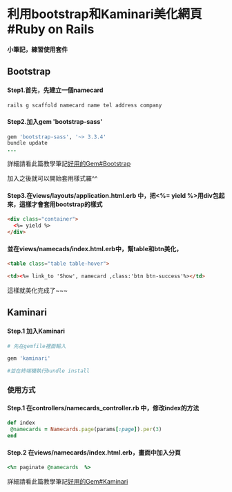 # 利用bootstrap和Kaminari美化網頁 #Ruby on Rails
**小筆記，練習使用套件**

## Bootstrap
#### Step1.首先，先建立一個namecard 
```rb
rails g scaffold namecard name tel address company
```

#### Step2.加入gem 'bootstrap-sass'
```rb
gem 'bootstrap-sass', '~> 3.3.4'
bundle update
...

```
詳細請看此篇教學筆記[好用的Gem#Bootstrap](https://github.com/momo200e/Ruby_Rails_Notes/blob/master/Gem_Notes.md#bootstrap) 

加入之後就可以開始套用樣式羅^^

#### Step3.在views/layouts/application.html.erb 中，把<%= yield %>用div包起來，這樣才會套用bootstrap的樣式
```html
<div class="container">
  <%= yield %>
</div>
```
#### 並在views/namecads/index.html.erb中，幫table和btn美化，
```html
<table class="table table-hover">
```
```html
<td><%= link_to 'Show', namecard ,class:'btn btn-success'%></td>
```
這樣就美化完成了~~~

## Kaminari
#### Step.1 加入Kaminari
 ```ruby
# 先在gemfile裡面輸入

gem 'kaminari'

#並在終端機執行bundle install
 ```
### 使用方式
#### Step.1 在controllers/namecards_controller.rb 中，修改index的方法
 ```ruby
def index
  @namecards = Namecards.page(params[:page]).per(3)
end
 ```
#### Step.2 在views/namecards/index.html.erb，畫面中加入分頁
 ```ruby
<%= paginate @namecards  %>
```
詳細請看此篇教學筆記[好用的Gem#Kaminari](https://github.com/momo200e/Ruby_Rails_Notes/blob/master/Gem_Notes.md#Kaminari) 
